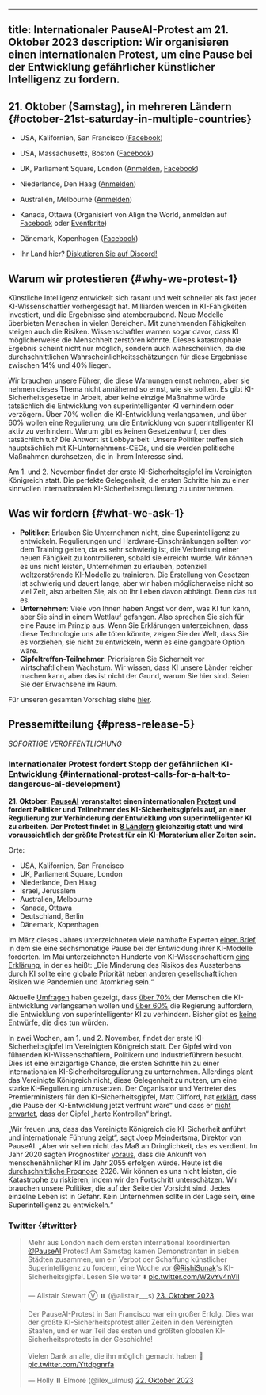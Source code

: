

---
title: Internationaler PauseAI-Protest am 21. Oktober 2023
description: Wir organisieren einen internationalen Protest, um eine Pause bei der Entwicklung gefährlicher künstlicher Intelligenz zu fordern.
---

<script>
    import WidgetConsent from '$lib/components/widget-consent/WidgetConsent.svelte'
</script>

## 21. Oktober (Samstag), in mehreren Ländern {#october-21st-saturday-in-multiple-countries}

- USA, Kalifornien, San Francisco ([Facebook](https://fb.me/1RbYq9H2hOFQ4yi))
- USA, Massachusetts, Boston ([Facebook](https://facebook.com/events/s/pauseai-protest-boston-make-th/6647554948613714/?mibextid=RQdjqZ))
- UK, Parliament Square, London ([Anmelden](https://www.mixily.com/event/4774799330762010477), [Facebook](https://www.facebook.com/events/644748401084077))
- Niederlande, Den Haag ([Anmelden](https://www.mixily.com/event/8536294863402363208))
  
- Australien, Melbourne ([Anmelden](https://www.mixily.com/event/8471341506387452508))
- Kanada, Ottawa (Organisiert von Align the World, anmelden auf [Facebook](https://www.facebook.com/events/243643008241929/) oder [Eventbrite](https://www.eventbrite.com/e/ai-safety-and-ethics-rally-tickets-725729686027))
  
- Dänemark, Kopenhagen ([Facebook](https://www.facebook.com/events/869443424535827))
- Ihr Land hier? [Diskutieren Sie auf Discord!](https://discord.gg/anXWYCCdH5)

## Warum wir protestieren {#why-we-protest-1}

Künstliche Intelligenz entwickelt sich rasant und weit schneller als fast jeder KI-Wissenschaftler vorhergesagt hat.
Milliarden werden in KI-Fähigkeiten investiert, und die Ergebnisse sind atemberaubend.
Neue Modelle überbieten Menschen in vielen Bereichen.
Mit zunehmenden Fähigkeiten steigen auch die Risiken.
Wissenschaftler warnen sogar davor, dass KI möglicherweise die Menschheit zerstören könnte.
Dieses katastrophale Ergebnis scheint nicht nur möglich, sondern auch wahrscheinlich, da die durchschnittlichen Wahrscheinlichkeitsschätzungen für diese Ergebnisse zwischen 14% und 40% liegen.

Wir brauchen unsere Führer, die diese Warnungen ernst nehmen, aber sie nehmen dieses Thema nicht annähernd so ernst, wie sie sollten.
Es gibt KI-Sicherheitsgesetze in Arbeit, aber keine einzige Maßnahme würde tatsächlich die Entwicklung von superintelligenter KI verhindern oder verzögern.
Über 70% wollen die KI-Entwicklung verlangsamen, und über 60% wollen eine Regulierung, um die Entwicklung von superintelligenter KI aktiv zu verhindern.
Warum gibt es keinen Gesetzentwurf, der dies tatsächlich tut?
Die Antwort ist Lobbyarbeit: Unsere Politiker treffen sich hauptsächlich mit KI-Unternehmens-CEOs, und sie werden politische Maßnahmen durchsetzen, die in ihrem Interesse sind.

Am 1. und 2. November findet der erste KI-Sicherheitsgipfel im Vereinigten Königreich statt.
Die perfekte Gelegenheit, die ersten Schritte hin zu einer sinnvollen internationalen KI-Sicherheitsregulierung zu unternehmen.

## Was wir fordern {#what-we-ask-1}

- **Politiker**: Erlauben Sie Unternehmen nicht, eine Superintelligenz zu entwickeln. Regulierungen und Hardware-Einschränkungen sollten vor dem Training gelten, da es sehr schwierig ist, die Verbreitung einer neuen Fähigkeit zu kontrollieren, sobald sie erreicht wurde. Wir können es uns nicht leisten, Unternehmen zu erlauben, potenziell weltzerstörende KI-Modelle zu trainieren. Die Erstellung von Gesetzen ist schwierig und dauert lange, aber wir haben möglicherweise nicht so viel Zeit, also arbeiten Sie, als ob Ihr Leben davon abhängt. Denn das tut es.
- **Unternehmen**: Viele von Ihnen haben Angst vor dem, was KI tun kann, aber Sie sind in einem Wettlauf gefangen. Also sprechen Sie sich für eine Pause im Prinzip aus. Wenn Sie Erklärungen unterzeichnen, dass diese Technologie uns alle töten könnte, zeigen Sie der Welt, dass Sie es vorziehen, sie nicht zu entwickeln, wenn es eine gangbare Option wäre.
- **Gipfeltreffen-Teilnehmer**: Priorisieren Sie Sicherheit vor wirtschaftlichem Wachstum. Wir wissen, dass KI unsere Länder reicher machen kann, aber das ist nicht der Grund, warum Sie hier sind. Seien Sie der Erwachsene im Raum.

Für unseren gesamten Vorschlag siehe [hier](/proposal).

## Pressemitteilung {#press-release-5}

_SOFORTIGE VERÖFFENTLICHUNG_

### Internationaler Protest fordert Stopp der gefährlichen KI-Entwicklung {#international-protest-calls-for-a-halt-to-dangerous-ai-development}

**21. Oktober:** [**PauseAI**](https://pauseai.info/) **veranstaltet einen internationalen** [**Protest**](https://pauseai.info/2023-oct) **und fordert Politiker und Teilnehmer des KI-Sicherheitsgipfels auf, an einer Regulierung zur Verhinderung der Entwicklung von superintelligenter KI zu arbeiten. Der Protest findet in** [**8 Ländern**](https://pauseai.info/2023-oct) **gleichzeitig statt und wird voraussichtlich der größte Protest für ein KI-Moratorium aller Zeiten sein.**

Orte:

- USA, Kalifornien, San Francisco
- UK, Parliament Square, London
- Niederlande, Den Haag
- Israel, Jerusalem
- Australien, Melbourne
- Kanada, Ottawa
- Deutschland, Berlin
- Dänemark, Kopenhagen

Im März dieses Jahres unterzeichneten viele namhafte Experten [einen Brief](https://futureoflife.org/open-letter/pause-giant-ai-experiments/#:~:text=We%20call%20on%20all%20AI,more%20powerful%20than%20GPT%2D4.&text=AI%20systems%20with%20human%2Dcompetitive,acknowledged%20by%20top%20AI%20labs.), in dem sie eine sechsmonatige Pause bei der Entwicklung ihrer KI-Modelle forderten. Im Mai unterzeichneten Hunderte von KI-Wissenschaftlern [eine Erklärung](https://www.safe.ai/statement-on-ai-risk), in der es heißt: „Die Minderung des Risikos des Aussterbens durch KI sollte eine globale Priorität neben anderen gesellschaftlichen Risiken wie Pandemien und Atomkrieg sein.“

Aktuelle [Umfragen](https://pauseai.info/polls-and-surveys) haben gezeigt, dass [über 70%](https://www.vox.com/future-perfect/2023/8/18/23836362/ai-slow-down-poll-regulation) der Menschen die KI-Entwicklung verlangsamen wollen und [über 60%](https://www.vox.com/future-perfect/2023/9/19/23879648/americans-artificial-general-intelligence-ai-policy-poll) die Regierung auffordern, die Entwicklung von superintelligenter KI zu verhindern. Bisher gibt es [keine Entwürfe](https://twitter.com/PauseAI/status/1706605169608159458), die dies tun würden.

In zwei Wochen, am 1. und 2. November, findet der erste KI-Sicherheitsgipfel im Vereinigten Königreich statt. Der Gipfel wird von führenden KI-Wissenschaftlern, Politikern und Industrieführern besucht. Dies ist eine einzigartige Chance, die ersten Schritte hin zu einer internationalen KI-Sicherheitsregulierung zu unternehmen. Allerdings plant das Vereinigte Königreich nicht, diese Gelegenheit zu nutzen, um eine starke KI-Regulierung umzusetzen. Der Organisator und Vertreter des Premierministers für den KI-Sicherheitsgipfel, Matt Clifford, hat [erklärt](https://twitter.com/PauseAI/status/1709845853668553065), dass „die Pause der KI-Entwicklung jetzt verfrüht wäre“ und dass er [nicht erwartet](https://twitter.com/matthewclifford/status/1708819574739587356), dass der Gipfel „harte Kontrollen“ bringt.

„Wir freuen uns, dass das Vereinigte Königreich die KI-Sicherheit anführt und internationale Führung zeigt“, sagt Joep Meindertsma, Direktor von PauseAI. „Aber wir sehen nicht das Maß an Dringlichkeit, das es verdient. Im Jahr 2020 sagten Prognostiker [voraus](https://www.metaculus.com/questions/3479/date-weakly-general-ai-is-publicly-known/), dass die Ankunft von menschenähnlicher KI im Jahr 2055 erfolgen würde. Heute ist die [durchschnittliche Prognose](https://www.metaculus.com/questions/3479/date-weakly-general-ai-is-publicly-known/) 2026. Wir können es uns nicht leisten, die Katastrophe zu riskieren, indem wir den Fortschritt unterschätzen. Wir brauchen unsere Politiker, die auf der Seite der Vorsicht sind. Jedes einzelne Leben ist in Gefahr. Kein Unternehmen sollte in der Lage sein, eine Superintelligenz zu entwickeln.“

### Twitter {#twitter}

<WidgetConsent>
<div><blockquote class="twitter-tweet"><p lang="en" dir="ltr">Mehr aus London nach dem ersten international koordinierten <a href="https://twitter.com/PauseAI?ref_src=twsrc%5Etfw">@PauseAI</a> Protest! Am Samstag kamen Demonstranten in sieben Städten zusammen, um ein Verbot der Schaffung künstlicher Superintelligenz zu fordern, eine Woche vor <a href="https://twitter.com/RishiSunak?ref_src=twsrc%5Etfw">@RishiSunak</a>&#39;s KI-Sicherheitsgipfel. Lesen Sie weiter ⬇️ <a href="https://t.co/W2vYv4nVIl">pic.twitter.com/W2vYv4nVIl</a></p>&mdash; Alistair Stewart Ⓥ ⏸️ (@alistair___s) <a href="https://twitter.com/alistair___s/status/1716566914242121768?ref_src=twsrc%5Etfw">23. Oktober 2023</a></blockquote> <script async src="https://platform.twitter.com/widgets.js" charset="utf-8"></script></div>
</WidgetConsent>

<WidgetConsent>
<div><blockquote class="twitter-tweet"><p lang="en" dir="ltr">Der PauseAI-Protest in San Francisco war ein großer Erfolg. Dies war der größte KI-Sicherheitsprotest aller Zeiten in den Vereinigten Staaten, und er war Teil des ersten und größten globalen KI-Sicherheitsprotests in der Geschichte! <br><br>Vielen Dank an alle, die ihn möglich gemacht haben 🩷 <a href="https://t.co/Yttdpgnrfa">pic.twitter.com/Yttdpgnrfa</a></p>&mdash; Holly ⏸️ Elmore (@ilex_ulmus) <a href="https://twitter.com/ilex_ulmus/status/1715954127954751932?ref_src=twsrc%5Etfw">22. Oktober 2023</a></blockquote> <script async src="https://platform.twitter.com/widgets.js" charset="utf-8"></script></div>
</WidgetConsent>